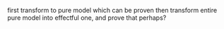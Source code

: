 
first transform to pure model which can be proven
then transform entire pure model into effectful one, and prove that perhaps?
